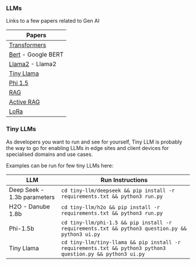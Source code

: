 ### LLMs

Links to a few papers related to Gen AI

|Papers|
|---|
|[Transformers](transformers.pdf)|
|[Bert](bert.pdf) - Google BERT|
|[Llama2](llama.pdf) - Llama2 |
|[Tiny Llama](tiny-llama.pdf)|
|[Phi 1.5](phi-1.5.pdf) |
|[RAG](rag.pdf)|
|[Active RAG](flare.pdf)|
|[LoRa](lora.pdf)|


### Tiny LLMs
As developers you want to run and see for yourself, Tiny LLM is probably the way to go for enabling LLMs in edge sites and client devices for specialised domains and use cases.

Examples can be run for few tiny LLMs here:

|LLM|Run Instructions|
|---|---|
|Deep Seek - 1.3b parameters|```cd tiny-llm/deepseek && pip install -r requirements.txt && python3 run.py```|
|H2O - Danube 1.8b|```cd tiny-llm/h2o && pip install -r requirements.txt && python3 run.py```|
|Phi-1.5b|```cd tiny-llm/phi-1.5 && pip install -r requirements.txt && python3 question.py && python3 ui.py```|
|Tiny Llama|```cd tiny-llm/tiny-llama && pip install -r requirements.txt && python3 python3 question.py && python3 ui.py```|

